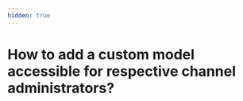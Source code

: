 ```yaml
---
hidden: true
---
```


# How to add a custom model accessible for respective channel administrators?

